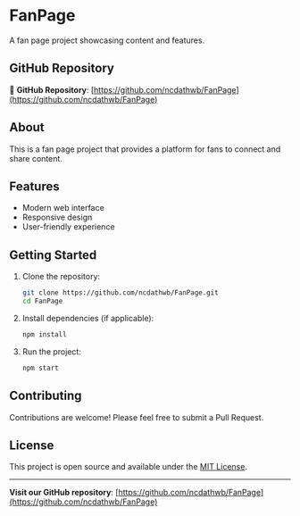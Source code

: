 # FanPage

A fan page project showcasing content and features.

## GitHub Repository

🔗 **GitHub Repository**: [https://github.com/ncdathwb/FanPage](https://github.com/ncdathwb/FanPage)

## About

This is a fan page project that provides a platform for fans to connect and share content.

## Features

- Modern web interface
- Responsive design
- User-friendly experience

## Getting Started

1. Clone the repository:
   ```bash
   git clone https://github.com/ncdathwb/FanPage.git
   cd FanPage
   ```

2. Install dependencies (if applicable):
   ```bash
   npm install
   ```

3. Run the project:
   ```bash
   npm start
   ```

## Contributing

Contributions are welcome! Please feel free to submit a Pull Request.

## License

This project is open source and available under the [MIT License](LICENSE).

---

**Visit our GitHub repository**: [https://github.com/ncdathwb/FanPage](https://github.com/ncdathwb/FanPage) 